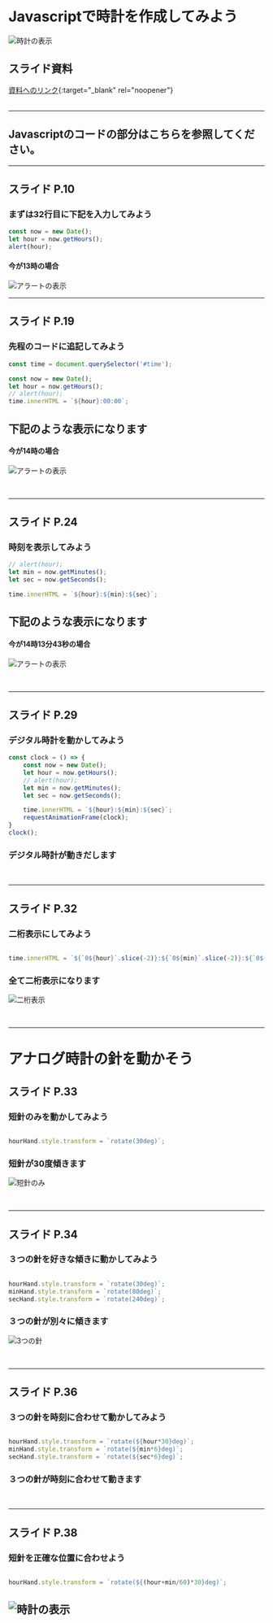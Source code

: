 
# Javascriptで時計を作成してみよう
![時計の表示](./img/clock.png)

## スライド資料
[資料へのリンク](https://drive.google.com/file/d/1Kf8A2DaVexGWCoJAmtOE-C-4WMAAhjVF/view?usp=sharing){:target="_blank" rel="noopener"}  
<br>

---

## Javascriptのコードの部分はこちらを参照してください。

---

## スライド P.10
### まずは32行目に下記を入力してみよう

```javascript
const now = new Date();
let hour = now.getHours();
alert(hour); 
```

#### 今が13時の場合
![アラートの表示](./img/alert.png)
<br>

---

## スライド P.19
### 先程のコードに追記してみよう

```javascript
const time = document.querySelector('#time');

const now = new Date();
let hour = now.getHours();
// alert(hour); 
time.innerHTML = `${hour}:00:00`;

```
## 下記のような表示になります
#### 今が14時の場合

![アラートの表示](./img/degital01.png)

<br>

---

## スライド P.24
### 時刻を表示してみよう

```javascript
// alert(hour); 
let min = now.getMinutes();
let sec = now.getSeconds();

time.innerHTML = `${hour}:${min}:${sec}`;
```
## 下記のような表示になります
#### 今が14時13分43秒の場合

![アラートの表示](./img/degital03.png)

<br>

---

## スライド P.29
### デジタル時計を動かしてみよう

```javascript
const clock = () => {
    const now = new Date();
    let hour = now.getHours();
    // alert(hour); 
    let min = now.getMinutes();
    let sec = now.getSeconds();

    time.innerHTML = `${hour}:${min}:${sec}`;
    requestAnimationFrame(clock);
}
clock();
```
### デジタル時計が動きだします  
<br>


---

## スライド P.32
### 二桁表示にしてみよう

```javascript

time.innerHTML = `${`0${hour}`.slice(-2)}:${`0${min}`.slice(-2)}:${`0${sec}`.slice(-2)}`;

```
### 全て二桁表示になります
![二桁表示](./img/degital04.png)

<br>

---

# アナログ時計の針を動かそう

## スライド P.33
### 短針のみを動かしてみよう
```javascript

hourHand.style.transform = `rotate(30deg)`;

```
### 短針が30度傾きます
![短針のみ](./img/analog01.png)

<br>


---

## スライド P.34
### ３つの針を好きな傾きに動かしてみよう  

```javascript

hourHand.style.transform = `rotate(30deg)`;
minHand.style.transform = `rotate(80deg)`;
secHand.style.transform = `rotate(240deg)`;

```
### ３つの針が別々に傾きます
![3つの針](./img/analog02.png)

<br>


---

## スライド P.36
### ３つの針を時刻に合わせて動かしてみよう  

```javascript

hourHand.style.transform = `rotate(${hour*30}deg)`;
minHand.style.transform = `rotate(${min*6}deg)`;
secHand.style.transform = `rotate(${sec*6}deg)`;

```
### ３つの針が時刻に合わせて動きます
<br>

---

## スライド P.38
### 短針を正確な位置に合わせよう  

```javascript

hourHand.style.transform = `rotate(${(hour+min/60)*30}deg)`;

```
![時計の表示](./img/clock.png)
---

